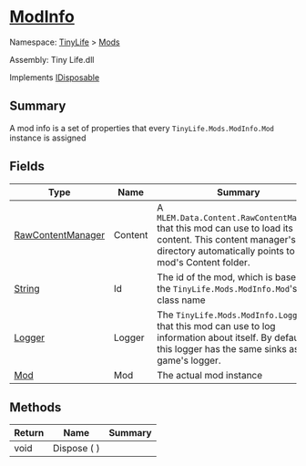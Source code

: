 # [ModInfo](./ModInfo.md)

Namespace: [TinyLife]() > [Mods]()

Assembly: Tiny Life.dll

Implements [IDisposable](https://docs.microsoft.com/en-us/dotnet/api/System.IDisposable)

## Summary
A mod info is a set of properties that every `TinyLife.Mods.ModInfo.Mod` instance is assigned

## Fields

| Type | Name | Summary | 
| --- | --- | --- | 
| [RawContentManager](./ModInfo.md) | Content | A `MLEM.Data.Content.RawContentManager` that this mod can use to load its content.  This content manager's base directory automatically points to the mod's Content folder. | 
| [String](https://docs.microsoft.com/en-us/dotnet/api/System.String) | Id | The id of the mod, which is based on the `TinyLife.Mods.ModInfo.Mod`'s class name | 
| [Logger](./ModInfo.md) | Logger | The `TinyLife.Mods.ModInfo.Logger` that this mod can use to log information about itself.  By default, this logger has the same sinks as the game's logger. | 
| [Mod](./Mod.md) | Mod | The actual mod instance | 


## Methods

| Return | Name | Summary | 
| --- | --- | --- | 
| void | Dispose (  ) |  | 



